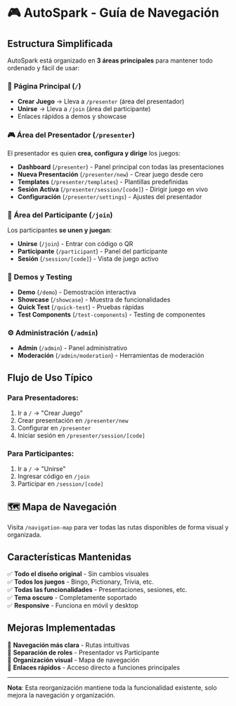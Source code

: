 # 🎮 AutoSpark - Guía de Navegación

## Estructura Simplificada

AutoSpark está organizado en **3 áreas principales** para mantener todo ordenado y fácil de usar:

### 🎯 **Página Principal** (`/`)
- **Crear Juego** → Lleva a `/presenter` (área del presentador)
- **Unirse** → Lleva a `/join` (área del participante)
- Enlaces rápidos a demos y showcase

### 🎮 **Área del Presentador** (`/presenter`)
El presentador es quien **crea, configura y dirige** los juegos:

- **Dashboard** (`/presenter`) - Panel principal con todas las presentaciones
- **Nueva Presentación** (`/presenter/new`) - Crear juego desde cero
- **Templates** (`/presenter/templates`) - Plantillas predefinidas
- **Sesión Activa** (`/presenter/session/[code]`) - Dirigir juego en vivo
- **Configuración** (`/presenter/settings`) - Ajustes del presentador

### 👥 **Área del Participante** (`/join`)
Los participantes **se unen y juegan**:

- **Unirse** (`/join`) - Entrar con código o QR
- **Participante** (`/participant`) - Panel del participante
- **Sesión** (`/session/[code]`) - Vista de juego activo

### 🎯 **Demos y Testing**
- **Demo** (`/demo`) - Demostración interactiva
- **Showcase** (`/showcase`) - Muestra de funcionalidades
- **Quick Test** (`/quick-test`) - Pruebas rápidas
- **Test Components** (`/test-components`) - Testing de componentes

### ⚙️ **Administración** (`/admin`)
- **Admin** (`/admin`) - Panel administrativo
- **Moderación** (`/admin/moderation`) - Herramientas de moderación

## Flujo de Uso Típico

### Para Presentadores:
1. Ir a `/` → "Crear Juego"
2. Crear presentación en `/presenter/new`
3. Configurar en `/presenter`
4. Iniciar sesión en `/presenter/session/[code]`

### Para Participantes:
1. Ir a `/` → "Unirse"
2. Ingresar código en `/join`
3. Participar en `/session/[code]`

## 🗺️ Mapa de Navegación

Visita `/navigation-map` para ver todas las rutas disponibles de forma visual y organizada.

## Características Mantenidas

✅ **Todo el diseño original** - Sin cambios visuales  
✅ **Todos los juegos** - Bingo, Pictionary, Trivia, etc.  
✅ **Todas las funcionalidades** - Presentaciones, sesiones, etc.  
✅ **Tema oscuro** - Completamente soportado  
✅ **Responsive** - Funciona en móvil y desktop  

## Mejoras Implementadas

🔄 **Navegación más clara** - Rutas intuitivas  
🔄 **Separación de roles** - Presentador vs Participante  
🔄 **Organización visual** - Mapa de navegación  
🔄 **Enlaces rápidos** - Acceso directo a funciones principales  

---

**Nota**: Esta reorganización mantiene toda la funcionalidad existente, solo mejora la navegación y organización. 